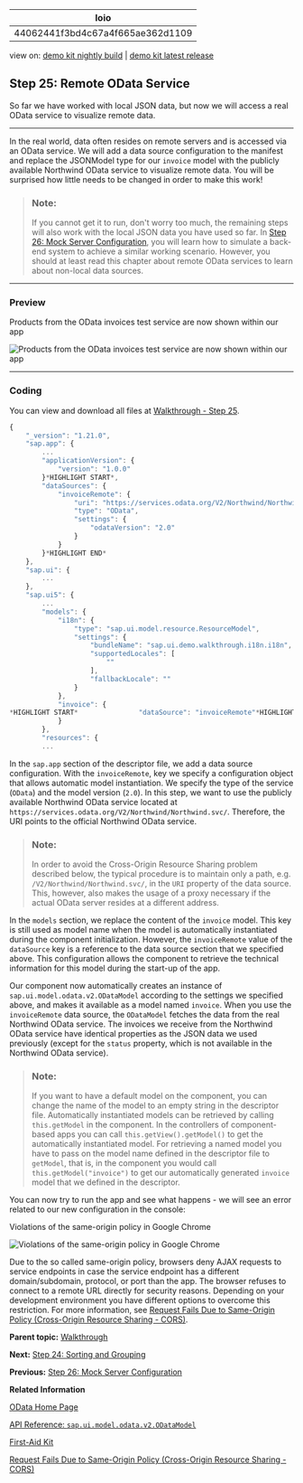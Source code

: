 <!-- loio44062441f3bd4c67a4f665ae362d1109 -->

| loio |
| -----|
| 44062441f3bd4c67a4f665ae362d1109 |

<div id="loio">

view on: [demo kit nightly build](https://openui5nightly.hana.ondemand.com/#/topic/44062441f3bd4c67a4f665ae362d1109) | [demo kit latest release](https://openui5.hana.ondemand.com/#/topic/44062441f3bd4c67a4f665ae362d1109)</div>

## Step 25: Remote OData Service

So far we have worked with local JSON data, but now we will access a real OData service to visualize remote data.

***

In the real world, data often resides on remote servers and is accessed via an OData service. We will add a data source configuration to the manifest and replace the JSONModel type for our `invoice` model with the publicly available Northwind OData service to visualize remote data. You will be surprised how little needs to be changed in order to make this work!

> ### Note:  
> If you cannot get it to run, don't worry too much, the remaining steps will also work with the local JSON data you have used so far. In [Step 26: Mock Server Configuration](Step_26_Mock_Server_Configuration_bae9d90.md), you will learn how to simulate a back-end system to achieve a similar working scenario. However, you should at least read this chapter about remote OData services to learn about non-local data sources.

***

### Preview

   
  
<a name="loio44062441f3bd4c67a4f665ae362d1109__fig_r1j_pst_mr"/>Products from the OData invoices test service are now shown within our app

 ![](loio99a649180be34423b9c6ba8379b26098_HiRes.png "Products from the OData invoices test service are now shown within our
					app") 

***

### Coding

You can view and download all files at [Walkthrough - Step 25](https://openui5.hana.ondemand.com/explored.html#/sample/sap.m.tutorial.walkthrough.25/preview).

``` js
{
	"_version": "1.21.0",
	"sap.app": {
		...
		"applicationVersion": {
			"version": "1.0.0"
		}*HIGHLIGHT START*,
		"dataSources": {
			"invoiceRemote": {
				"uri": "https://services.odata.org/V2/Northwind/Northwind.svc/",
				"type": "OData",
				"settings": {
					"odataVersion": "2.0"
				}
			}
		}*HIGHLIGHT END*
	},
	"sap.ui": {
		...
	},
	"sap.ui5": {
		...
		"models": {
			"i18n": {
				"type": "sap.ui.model.resource.ResourceModel",
				"settings": {
					"bundleName": "sap.ui.demo.walkthrough.i18n.i18n",
					"supportedLocales": [
						""
					],
					"fallbackLocale": ""
				}
			},
			"invoice": {
*HIGHLIGHT START*				"dataSource": "invoiceRemote"*HIGHLIGHT END*
			}
		},
		"resources": {
		...
```

In the `sap.app` section of the descriptor file, we add a data source configuration. With the `invoiceRemote`, key we specify a configuration object that allows automatic model instantiation. We specify the type of the service \(`OData`\) and the model version \(`2.0`\). In this step, we want to use the publicly available Northwind OData service located at `https://services.odata.org/V2/Northwind/Northwind.svc/`. Therefore, the URI points to the official Northwind OData service.

> ### Note:  
> In order to avoid the Cross-Origin Resource Sharing problem described below, the typical procedure is to maintain only a path, e.g. `/V2/Northwind/Northwind.svc/`, in the `URI` property of the data source. This, however, also makes the usage of a proxy necessary if the actual OData server resides at a different address.

In the `models` section, we replace the content of the `invoice` model. This key is still used as model name when the model is automatically instantiated during the component initialization. However, the `invoiceRemote` value of the `dataSource` key is a reference to the data source section that we specified above. This configuration allows the component to retrieve the technical information for this model during the start-up of the app.

Our component now automatically creates an instance of `sap.ui.model.odata.v2.ODataModel` according to the settings we specified above, and makes it available as a model named `invoice`. When you use the `invoiceRemote` data source, the `ODataModel` fetches the data from the real Northwind OData service. The invoices we receive from the Northwind OData service have identical properties as the JSON data we used previously \(except for the `status` property, which is not available in the Northwind OData service\).

> ### Note:  
> If you want to have a default model on the component, you can change the name of the model to an empty string in the descriptor file. Automatically instantiated models can be retrieved by calling `this.getModel` in the component. In the controllers of component-based apps you can call `this.getView().getModel()` to get the automatically instantiated model. For retrieving a named model you have to pass on the model name defined in the descriptor file to `getModel`, that is, in the component you would call `this.getModel("invoice")` to get our automatically generated `invoice` model that we defined in the descriptor.

You can now try to run the app and see what happens - we will see an error related to our new configuration in the console:

   
  
<a name="loio44062441f3bd4c67a4f665ae362d1109__fig_jyf_f1k_c5"/>Violations of the same-origin policy in Google Chrome

 ![](loio2c36d72282e34903a97197783fe92122_HiRes.png "Violations of the same-origin policy in Google Chrome") 

Due to the so called same-origin policy, browsers deny AJAX requests to service endpoints in case the service endpoint has a different domain/subdomain, protocol, or port than the app. The browser refuses to connect to a remote URL directly for security reasons. Depending on your development environment you have different options to overcome this restriction. For more information, see [Request Fails Due to Same-Origin Policy \(Cross-Origin Resource Sharing - CORS\)](Request_Fails_Due_to_Same-Origin_Policy_(Cross-Origin_Resource_Sharing_-_CORS)_5bb388f.md).

**Parent topic:** [Walkthrough](Walkthrough_3da5f4b.md "In this tutorial we will introduce you to all major development paradigms of OpenUI5.")

**Next:** [Step 24: Sorting and Grouping](Step_24_Sorting_and_Grouping_c4b2a32.md "To make our list of invoices even more user-friendly, we sort it alphabetically instead of just showing the order from the data model. Additionally, we introduce groups and add the company that ships the products so that the data is easier to consume.")

**Previous:** [Step 26: Mock Server Configuration](Step_26_Mock_Server_Configuration_bae9d90.md "We just ran our app against a real service, but for developing and testing our app we do not want to rely on the availability of the “real” service or put additional load on the system where the data service is located.")

**Related Information**  


[OData Home Page](http://www.odata.org/)

[API Reference: `sap.ui.model.odata.v2.ODataModel`](https://openui5.hana.ondemand.com/#docs/api/symbols/sap.ui.model.odata.v2.ODataModel.html)

[First-Aid Kit](First-Aid_Kit_dfe4f79.md "This section contains the most common issues that you might face when developing OpenUI5 apps and how to solve them.")

[Request Fails Due to Same-Origin Policy \(Cross-Origin Resource Sharing - CORS\)](Request_Fails_Due_to_Same-Origin_Policy_(Cross-Origin_Resource_Sharing_-_CORS)_5bb388f.md)


